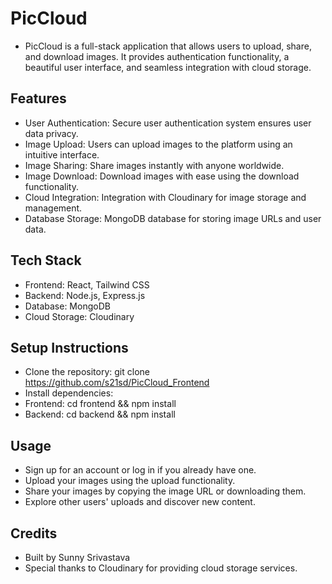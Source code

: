 # PicCloud

- PicCloud is a full-stack application that allows users to upload, share, and download images. It provides authentication functionality, a beautiful user interface, and seamless integration with cloud storage.

## Features

- User Authentication: Secure user authentication system ensures user data privacy.
- Image Upload: Users can upload images to the platform using an intuitive interface.
- Image Sharing: Share images instantly with anyone worldwide.
- Image Download: Download images with ease using the download functionality.
- Cloud Integration: Integration with Cloudinary for image storage and management.
- Database Storage: MongoDB database for storing image URLs and user data.

## Tech Stack
- Frontend: React, Tailwind CSS
- Backend: Node.js, Express.js
- Database: MongoDB
- Cloud Storage: Cloudinary

## Setup Instructions
- Clone the repository: git clone https://github.com/s21sd/PicCloud_Frontend
- Install dependencies:
- Frontend: cd frontend && npm install
- Backend: cd backend && npm install

## Usage
- Sign up for an account or log in if you already have one.
- Upload your images using the upload functionality.
- Share your images by copying the image URL or downloading them.
- Explore other users' uploads and discover new content.

## Credits
- Built by Sunny Srivastava
- Special thanks to Cloudinary for providing cloud storage services.

